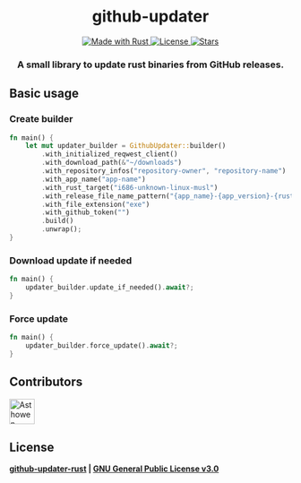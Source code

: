 <!--suppress HtmlDeprecatedAttribute -->
<div align="center">
    <h1><strong>github-updater</strong></h1>
    <div>
        <a href="https://www.rust-lang.org/">
            <img src="https://img.shields.io/badge/Rust-000000?style=for-the-badge&logo=rust&logoColor=white" alt="Made with Rust">
        </a>
        <a href="https://github.com/Asthowen/github-updater-rust/blob/main/LICENSE">
            <img src="https://img.shields.io/github/license/Asthowen/github-updater-rust?style=for-the-badge" alt="License">
        </a>
        <a href="https://github.com/Asthowen/github-updater-rust/stargazers">
            <img src="https://img.shields.io/github/stars/Asthowen/github-updater-rust?style=for-the-badge" alt="Stars">
        </a>
    </div>
    <h3>
        <strong>A small library to update rust binaries from GitHub releases.</strong>
    </h3>
</div>

## Basic usage
### Create builder
```rust
fn main() {
    let mut updater_builder = GithubUpdater::builder()
        .with_initialized_reqwest_client()
        .with_download_path(&"~/downloads")
        .with_repository_infos("repository-owner", "repository-name")
        .with_app_name("app-name")
        .with_rust_target("i686-unknown-linux-musl")
        .with_release_file_name_pattern("{app_name}-{app_version}-{rust_target}")
        .with_file_extension("exe")
        .with_github_token("")
        .build()
        .unwrap();
}
```

### Download update if needed
```rust
fn main() {
    updater_builder.update_if_needed().await?;
}
```

### Force update
```rust
fn main() {
    updater_builder.force_update().await?;
}
```

## Contributors
[<img width="45" src="https://avatars.githubusercontent.com/u/59535754?v=4" alt="Asthowen">](https://github.com/Asthowen)

## License
**[github-updater-rust](https://github.com/Asthowen/github-updater-rust) | [GNU General Public License v3.0](https://github.com/Asthowen/github-updater-rust/blob/main/LICENSE)**